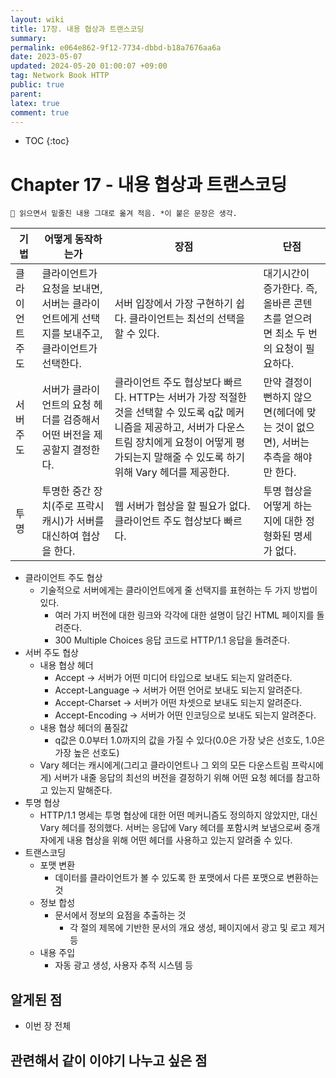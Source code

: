 ```yaml
---
layout: wiki
title: 17장. 내용 협상과 트랜스코딩
summary: 
permalink: e064e862-9f12-7734-dbbd-b18a7676aa6a
date: 2023-05-07
updated: 2024-05-20 01:00:07 +09:00
tag: Network Book HTTP
public: true
parent: 
latex: true
comment: true
---
```


* TOC
{:toc}

# Chapter 17 - 내용 협상과 트랜스코딩

```
📌 읽으면서 밑줄친 내용 그대로 옮겨 적음. *이 붙은 문장은 생각.
```

| 기법            | 어떻게 동작하는가                                                                           | 장점                                                                                                                                                                                                           | 단점                                                                            |
| --------------- | ------------------------------------------------------------------------------------------- | -------------------------------------------------------------------------------------------------------------------------------------------------------------------------------------------------------------- | ------------------------------------------------------------------------------- |
| 클라이언트 주도 | 클라이언트가 요청을 보내면, 서버는 클라이언트에게 선택지를 보내주고, 클라이언트가 선택한다. | 서버 입장에서 가장 구현하기 쉽다. 클라이언트는 최선의 선택을 할 수 있다.                                                                                                                                       | 대기시간이 증가한다. 즉, 올바른 콘텐츠를 얻으려면 최소 두 번의 요청이 필요하다. |
| 서버 주도       | 서버가 클라이언트의 요청 헤더를 검증해서 어떤 버전을 제공할지 결정한다.                     | 클라이언트 주도 협상보다 빠르다. HTTP는 서버가 가장 적절한 것을 선택할 수 있도록 q값 메커니즘을 제공하고, 서버가 다운스트림 장치에게 요청이 어떻게 평가되는지 말해줄 수 있도록 하기 위해 Vary 헤더를 제공한다. | 만약 결정이 뻔하지 않으면(헤더에 맞는 것이 없으면), 서버는 추측을 해야만 한다.  |
| 투명            | 투명한 중간 장치(주로 프락시 캐시)가 서버를 대신하여 협상을 한다.                           | 웹 서버가 협상을 할 필요가 없다. 클라이언트 주도 협상보다 빠르다.                                                                                                                                              | 투명 협상을 어떻게 하는지에 대한 정형화된 명세가 없다.                          | 

- 클라이언트 주도 협상
	- 기술적으로 서버에게는 클라이언트에게 줄 선택지를 표현하는 두 가지 방법이 있다.
		- 여러 가지 버전에 대한 링크와 각각에 대한 설명이 담긴 HTML 페이지를 돌려준다.
		- 300 Multiple Choices 응답 코드로 HTTP/1.1 응답을 돌려준다.
- 서버 주도 협상
	- 내용 협상 헤더
		- Accept → 서버가 어떤 미디어 타입으로 보내도 되는지 알려준다.
		- Accept-Language → 서버가 어떤 언어로 보내도 되는지 알려준다.
		- Accept-Charset → 서버가 어떤 차셋으로 보내도 되는지 알려준다.
		- Accept-Encoding → 서버가 어떤 인코딩으로 보내도 되는지 알려준다.
	- 내용 협상 헤더의 품질값
		- q값은 0.0부터 1.0까지의 값을 가질 수 있다(0.0은 가장 낮은 선호도, 1.0은 가장 높은 선호도)
	- Vary 헤더는 캐시에게(그리고 클라이언트나 그 외의 모든 다운스트림 프락시에게) 서버가 내줄 응답의 최선의 버전을 결정하기 위해 어떤 요청 헤더를 참고하고 있는지 말해준다.
- 투명 협상
	- HTTP/1.1 명세는 투명 협상에 대한 어떤 메커니즘도 정의하지 않았지만, 대신 Vary 헤더를 정의했다. 서버는 응답에 Vary 헤더를 포함시켜 보냄으로써 중개자에게 내용 협상을 위해 어떤 헤더를 사용하고 있는지 알려줄 수 있다.
- 트랜스코딩
	- 포맷 변환
		- 데이터를 클라이언트가 볼 수 있도록 한 포맷에서 다른 포맷으로 변환하는 것
	- 정보 합성
		- 문서에서 정보의 요점을 추출하는 것
			- 각 절의 제목에 기반한 문서의 개요 생성, 페이지에서 광고 및 로고 제거 등
	- 내용 주입
		- 자동 광고 생성, 사용자 추적 시스템 등

## 알게된 점

- 이번 장 전체

## 관련해서 같이 이야기 나누고 싶은 점

